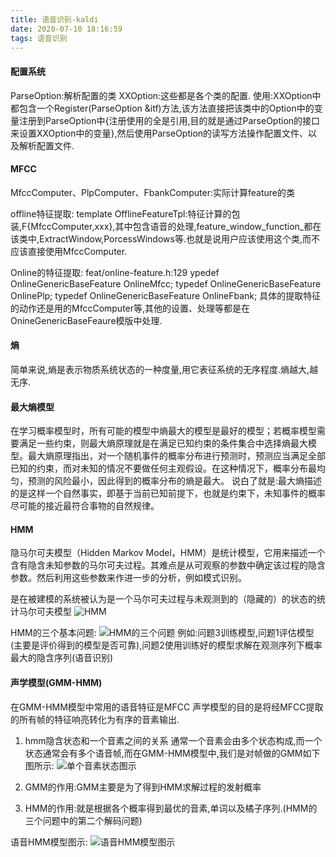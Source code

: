 ```yaml
---
title: 语音识别-kaldi
date: 2020-07-10 18:16:59
tags: 语音识别
---
```


#### 配置系统

ParseOption:解析配置的类
XXOption:这些都是各个类的配置.
使用:XXOption中都包含一个Register(ParseOption &itf)方法,该方法直接把该类中的Option中的变量注册到ParseOption中{注册使用的全是引用,目的就是通过ParseOption的接口来设置XXOption中的变量},然后使用ParseOption的读写方法操作配置文件、以及解析配置文件.


#### MFCC


MfccComputer、PlpComputer、FbankComputer:实际计算feature的类

offline特征提取:
template <class F>
OfflineFeatureTpl:特征计算的包装,F{MfccComputer,xxx},其中包含语音的处理,feature_window_function_都在该类中,ExtractWindow,PorcessWindows等.也就是说用户应该使用这个类,而不应该直接使用MfccComputer.

Online的特征提取:
feat/online-feature.h:129
ypedef OnlineGenericBaseFeature<MfccComputer> OnlineMfcc;
typedef OnlineGenericBaseFeature<PlpComputer> OnlinePlp;
typedef OnlineGenericBaseFeature<FbankComputer> OnlineFbank;
具体的提取特征的动作还是用的MfccComputer等,其他的设置、处理等都是在OnineGenericBaseFeaure模版中处理.







#### 熵
简单来说,熵是表示物质系统状态的一种度量,用它表征系统的无序程度.熵越大,越无序.
#### 最大熵模型
在学习概率模型时，所有可能的模型中熵最大的模型是最好的模型；若概率模型需要满足一些约束，则最大熵原理就是在满足已知约束的条件集合中选择熵最大模型。最大熵原理指出，对一个随机事件的概率分布进行预测时，预测应当满足全部已知的约束，而对未知的情况不要做任何主观假设。在这种情况下，概率分布最均匀，预测的风险最小，因此得到的概率分布的熵是最大。
说白了就是:最大熵描述的是这样一个自然事实，即基于当前已知前提下，也就是约束下，未知事件的概率尽可能的接近最符合事物的自然规律。

#### HMM
隐马尔可夫模型（Hidden Markov Model，HMM）是统计模型，它用来描述一个含有隐含未知参数的马尔可夫过程。其难点是从可观察的参数中确定该过程的隐含参数。然后利用这些参数来作进一步的分析，例如模式识别。

是在被建模的系统被认为是一个马尔可夫过程与未观测到的（隐藏的）的状态的统计马尔可夫模型
![HMM](HMM.png)

HMM的三个基本问题:
![HMM的三个问题](HMM的三个问题.png)
例如:问题3训练模型,问题1评估模型(主要是评价得到的模型是否可靠),问题2使用训练好的模型求解在观测序列下概率最大的隐含序列(语音识别)

#### 声学模型(GMM-HMM)

在GMM-HMM模型中常用的语音特征是MFCC
声学模型的目的是将经MFCC提取的所有帧的特征响亮转化为有序的音素输出.

1. hmm隐含状态和一个音素之间的关系
通常一个音素会由多个状态构成,而一个状态通常会有多个语音帧,而在GMM-HMM模型中,我们是对帧做的GMM如下图所示:
![单个音素状态图示](单个音素状态图示.png)

2. GMM的作用:GMM主要是为了得到HMM求解过程的发射概率

3. HMM的作用:就是根据各个概率得到最优的音素,单词以及橘子序列.(HMM的三个问题中的第二个解码问题)

语音HMM模型图示:
![语音HMM模型图示](语音HMM过程图示.png)
